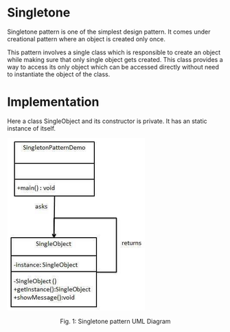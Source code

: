 # Singletone 
Singletone pattern is one of the simplest design pattern. It comes under creational pattern where an object is created only once.

This pattern involves a single class which is responsible to create an object while making sure that only single object gets created. This class provides a way to access its only object which can be accessed directly without need to instantiate the object of the class.

# Implementation

Here a class SingleObject and its constructor is private. It has an static instance of itself.

![ singletone ](singleton_pattern_uml_diagram.jpg)
<center>Fig. 1: Singletone pattern UML Diagram


